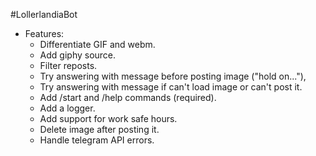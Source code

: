 #LollerlandiaBot
- Features:
  - Differentiate GIF and webm.
  - Add giphy source.
  - Filter reposts.
  - Try answering with message before posting image ("hold on..."),
  - Try answering with message if can't load image or can't post it.
  - Add /start and /help commands (required).
  - Add a logger.
  - Add support for work safe hours.
  - Delete image after posting it.
  - Handle telegram API errors.
